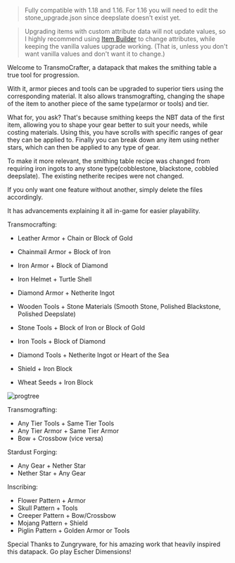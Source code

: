 > Fully compatible with 1.18 and 1.16. For 1.16 you will need to edit the stone_upgrade.json since deepslate doesn't exist yet.

> Upgrading items with custom attribute data will not update values, so I highly recommend using [Item Builder](https://github.com/Zungrysoft/ItemBuilder) to change attributes, while keeping the vanilla values upgrade working. (That is, unless you don't want vanilla values and don't want it to change.)

Welcome to TransmoCrafter, a datapack that makes the smithing table a true tool for progression.

With it, armor pieces and tools can be upgraded to superior tiers using the corresponding material. It also allows transmografting, changing the shape of the item to another piece of the same type(armor or tools) and tier.

What for, you ask? That's because smithing keeps the NBT data of the first item, allowing you to shape your gear better to suit your needs, while costing materials. Using this, you have scrolls with specific ranges of gear they can be applied to. Finally you can break down any item using nether stars, which can then be applied to any type of gear.

To make it more relevant, the smithing table recipe was changed from requiring iron ingots to any stone type(cobblestone, blackstone, cobbled deepslate). The existing netherite recipes were not changed.

If you only want one feature without another, simply delete the files accordingly.

It has advancements explaining it all in-game for easier playability.

Transmocrafting:
- Leather Armor + Chain or Block of Gold
- Chainmail Armor + Block of Iron
- Iron Armor + Block of Diamond
- Iron Helmet + Turtle Shell
- Diamond Armor + Netherite Ingot

- Wooden Tools + Stone Materials (Smooth Stone, Polished Blackstone, Polished Deepslate)
- Stone Tools + Block of Iron or Block of Gold
- Iron Tools + Block of Diamond
- Diamond Tools + Netherite Ingot or Heart of the Sea

- Shield + Iron Block
- Wheat Seeds + Iron Block

![progtree](https://user-images.githubusercontent.com/12663654/165990964-9caefafe-5603-4967-8778-b9915901b475.png)

Transmografting:
- Any Tier Tools + Same Tier Tools
- Any Tier Armor + Same Tier Armor
- Bow + Crossbow (vice versa)

Stardust Forging:
- Any Gear + Nether Star
- Nether Star + Any Gear

Inscribing:
- Flower Pattern + Armor
- Skull Pattern + Tools
- Creeper Pattern + Bow/Crossbow
- Mojang Pattern + Shield
- Piglin Pattern + Golden Armor or Tools

Special Thanks to Zungryware, for his amazing work that heavily inspired this datapack. Go play Escher Dimensions!
